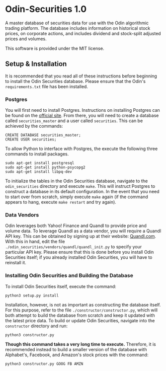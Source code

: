 # Odin-Securities 1.0

A master database of securities data for use with the Odin algorithmic trading platform. The database includes information on historical stock prices, on corporate actions, and includes dividend and stock-split adjusted prices and volumes.

This software is provided under the MIT license.

## Setup & Installation

It is recommended that you read all of these instructions before beginning to install the Odin Securities database. Please ensure that the Odin's `requirements.txt` file has been installed.

### Postgres

You will first need to install Postgres. Instructions on installing Postgres can be found on the [official site](https://www.postgresql.org/). From there, you will need to create a database called `securities_master` and a user called `securities`. This can be achieved by the commands:

```
CREATE DATABASE securities_master;
CREATE USER securities;
```

To allow Python to interface with Postgres, the execute the following three commands to install packages.

```
sudo apt-get install postgresql
sudo apt-get install python-psycopg2
sudo apt-get install libpq-dev
```

To initialize the tables in the Odin Securities database, navigate to the `odin_securities` directory and execute `make`. This will instruct Postgres to construct a database in its default configuration. In the event that you need to start over from scratch, simply execute `make` again (if the command appears to hang, execute `make restart` and try again).


### Data Vendors

Odin leverages both Yahoo! Finance and Quandl to provide price and volume data. To leverage Quandl as a data vendor, you will require a Quandl API key. This can be obtained by signing up at their website: [Quandl.com](https://www.quandl.com/). With this in hand, edit the file `./odin_securities/vendors/quandl/quandl_init.py` to specify your particular API key. Please ensure that this is done before you install Odin Securities itself; if you already installed Odin Securities, you will have to reinstall it.


### Installing Odin Securities and Building the Database

To install Odin Securities itself, execute the command:

```
python3 setup.py install
```

Installation, however, is not as important as constructing the database itself. For this purpose, refer to the file `./constructor/constructor.py`, which will both attempt to build the database from scratch and keep it updated with the latest price data. To build or update Odin Securities, navigate into the `constructor` directory and run:

```
python3 constructor.py
```

**Though this command takes a very long time to execute.** Therefore, it is recommended instead to build a smaller version of the database with Alphabet's, Facebook, and Amazon's stock prices with the command:

```
python3 constructor.py GOOG FB AMZN
```

